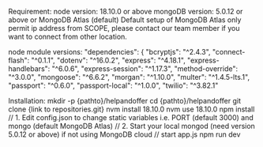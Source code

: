 Requirement:
node version: 18.10.0 or above
mongoDB version: 5.0.12 or above or MongoDB Atlas (default)
Default setup of MongoDB Atlas only permit ip address from SCOPE, please contact our team member
if you want to connect from other location.

node module versions:
  "dependencies": {
    "bcryptjs": "^2.4.3",
    "connect-flash": "^0.1.1",
    "dotenv": "^16.0.2",
    "express": "^4.18.1",
    "express-handlebars": "^6.0.6",
    "express-session": "^1.17.3",
    "method-override": "^3.0.0",
    "mongoose": "^6.6.2",
    "morgan": "^1.10.0",
    "multer": "^1.4.5-lts.1",
    "passport": "^0.6.0",
    "passport-local": "^1.0.0",
    "twilio": "^3.82.1"

Installation:
mkdir -p {pathto}/helpandoffer
cd {pathto}/helpandoffer
git clone {link to repositories.git}
nvm install 18.10.0
nvm use 18.10.0
npm install
// 1. Edit config.json to change static variables i.e. PORT (default 3000) and mongo (default MongoDB Atlas)
// 2. Start your local mongod (need version 5.0.12 or above) 
      if not using MongoDB cloud
// start app.js
npm run dev
